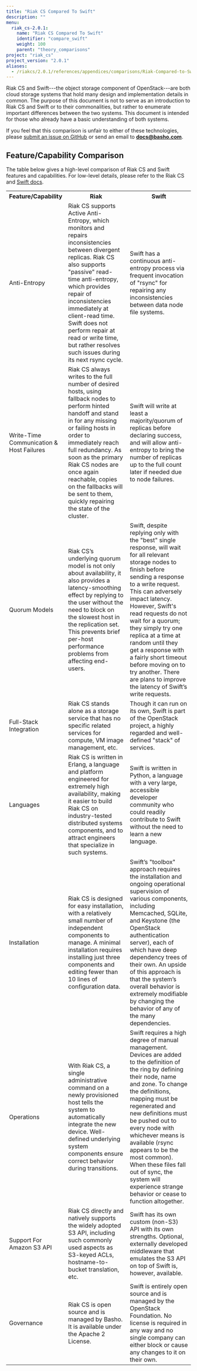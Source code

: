 ```yaml
---
title: "Riak CS Compared To Swift"
description: ""
menu:
  riak_cs-2.0.1:
    name: "Riak CS Compared To Swift"
    identifier: "compare_swift"
    weight: 100
    parent: "theory_comparisons"
project: "riak_cs"
project_version: "2.0.1"
aliases:
  - /riakcs/2.0.1/references/appendices/comparisons/Riak-Compared-to-Swift/
---
```


Riak CS and Swift---the object storage component of OpenStack---are both cloud storage systems that hold many design and implementation details in common. The purpose of this document is not to serve as an introduction to Riak CS and Swift or to their commonalities, but rather to enumerate important differences between the two systems. This document is intended for those who already have a basic understanding of both systems.

If you feel that this comparison is unfair to either of these technologies, please [submit an issue on GitHub](https://github.com/basho/basho_docs/issues/new) or send an email to **docs@basho.com**.


## Feature/Capability Comparison

The table below gives a high-level comparison of Riak CS and Swift features and capabilities.  For low-level details, please refer to the Riak CS and [Swift docs](http://docs.openstack.org/developer/swift/).

<table>
    <tr>
        <th WIDTH="15%">Feature/Capability</th>
        <th WIDTH="42%">Riak</th>
        <th WIDTH="43%">Swift</th>
    </tr>
    <tr>
        <td>Anti-Entropy</td>
        <td>Riak CS supports Active Anti-Entropy, which monitors and repairs inconsistencies between divergent replicas. Riak CS also supports "passive" read-time anti-entropy, which provides repair of inconsistencies immediately at client-read time. Swift does not perform repair at read or write time, but rather resolves such issues during its next rsync cycle.</td>
        <td>Swift has a continuous anti-entropy process via frequent invocation of "rsync" for repairing any inconsistencies between data node file systems.</td>
    </tr>
    <tr>
        <td>Write-Time Communication &amp; Host Failures</td>
        <td>Riak CS always writes to the full number of desired hosts, using fallback nodes to perform hinted handoff and stand in for any missing or failing hosts in order to immediately reach full redundancy. As soon as the primary Riak CS nodes are once again reachable, copies on the fallbacks will be sent to them, quickly repairing the state of the cluster.</td>
        <td>Swift will write at least a majority/quorum of replicas before declaring success, and will allow anti-entropy to bring the number of replicas up to the full count later if needed due to node failures.</td>
    </tr>
    <tr>
        <td>Quorum Models</td>
        <td>Riak CS’s underlying quorum model is not only about availability, it also provides a latency-smoothing effect by replying to the user without the need to block on the slowest host in the replication set. This prevents brief per-host performance problems from affecting end-users.</td>
        <td>Swift, despite replying only with the "best" single response, will wait for all relevant storage nodes to finish before sending a response to a write request. This can adversely impact latency. However, Swift's read requests do not wait for a quorum; they simply try one replica at a time at random until they get a response with a fairly short timeout before moving on to try another. There are plans to improve the latency of Swift’s write requests.</td>
    </tr>
    <tr>
        <td>Full-Stack Integration</td>
        <td>Riak CS stands alone as a storage service that has no specific related services for compute, VM image management, etc.</td>
        <td>Though it can run on its own, Swift is part of the OpenStack project, a highly regarded and well-defined "stack" of services.</td>
    </tr>
  <tr>
        <td>Languages</td>
        <td>Riak CS is written in Erlang, a language and platform engineered for extremely high availability, making it easier to build Riak CS on industry-tested distributed systems components, and to attract engineers that specialize in such systems.</td>
    <td>Swift is written in Python, a language with a very large, accessible developer community who could readily contribute to Swift without the need to learn a new language.</td>
    </tr>
  </tr>
      <td>Installation</td>
      <td>Riak CS is designed for easy installation, with a relatively small number of independent components to manage. A minimal installation requires installing just three components and editing fewer than 10 lines of configuration data.</td>
        <td>Swift’s "toolbox" approach requires the installation and ongoing operational supervision of various components, including Memcached, SQLite, and Keystone (the OpenStack authentication server), each of which have deep dependency trees of their own. An upside of this approach is that the system’s overall behavior is extremely modifiable by changing the behavior of any of the many dependencies.</td>
  </tr>
    <tr>
        <td>Operations</td>
        <td>With Riak CS, a single administrative command on a newly provisioned host tells the system to automatically integrate the new device. Well-defined underlying system components ensure correct behavior during transitions.</td>
        <td>Swift requires a high degree of manual management. Devices are added to the definition of the ring by defining their node, name and zone. To change the definitions, mapping must be regenerated and new definitions must be pushed out to every node with whichever means is available (rsync appears to be the most common). When these files fall out of sync, the system will experience strange behavior or cease to function altogether.</td>
    </tr>
    <tr>
        <td>Support For Amazon S3 API</td>
        <td>Riak CS directly and natively supports the widely adopted S3 API, including such commonly used aspects as S3-keyed ACLs, hostname-to-bucket translation, etc.</td>
        <td>Swift has its own custom (non-S3) API with its own strengths. Optional, externally developed middleware that emulates the S3 API on top of Swift is, however, available.</td>
    </tr>
    <tr>
        <td>Governance</td>
    <td>Riak CS is open source and is managed by Basho. It is available under the Apache 2 License.</td>      
        <td>Swift is entirely open source and is managed by the OpenStack Foundation. No license is required in any way and no single company can either block or cause any changes to it on their own.</td>
    </tr>
    
</table>

